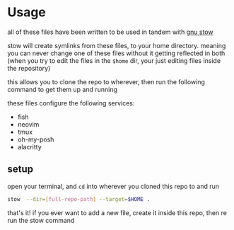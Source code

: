 # Usage

all of these files have been written to be used in tandem with
[gnu stow](https://www.gnu.org/software/stow/manual/stow.html)

stow will create symlinks from these files, to your home directory. meaning you can never change one of these files without it getting reflected in both (when you try to edit the files in the `$home` dir, your just editing files inside the repository)

this allows you to clone the repo to wherever, then run the following command to get them up and running

these files configure the following services:

-   fish
-   neovim
-   tmux
-   oh-my-posh
-   alacritty

## setup

open your terminal, and `cd` into wherever you cloned this repo to and run

```bash
stow  --dir=[full-repo-path] --target=$HOME .
```

that's it! if you ever want to add a new file, create it inside this repo, then re run the stow command
